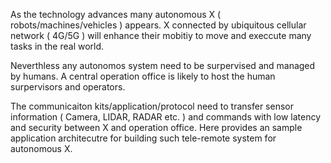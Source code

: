 As the technology advances many autonomous X ( robots/machines/vehicles ) appears. X connected by ubiquitous cellular network ( 4G/5G ) will enhance their mobitiy to move and execcute many tasks in the real world. 

Neverthless any autonomos system need to be surpervised and managed by humans. A central operation office is likely to host the human surpervisors and operators. 

The communicaiton kits/application/protocol need to transfer sensor information ( Camera, LIDAR, RADAR etc. ) and commands with low latency and security between X and operation office. Here provides an sample application architecutre for building such tele-remote system for autonomous X. 
